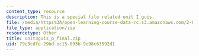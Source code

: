 ```yaml
---
content_type: resource
description: This is a special file related unit I guis.
file: /media/https%3A/open-learning-course-data-rc.s3.amazonaws.com/2-086-numerical-computation-for-mechanical-engineers-fall-2014/79e3cdfe29bdec15093b9e98c63592d1_unit3guis_p_final.zip
file_type: application/zip
resourcetype: Other
title: unit3guis_p_final.zip
uid: 79e3cdfe-29bd-ec15-093b-9e98c63592d1
---
```

